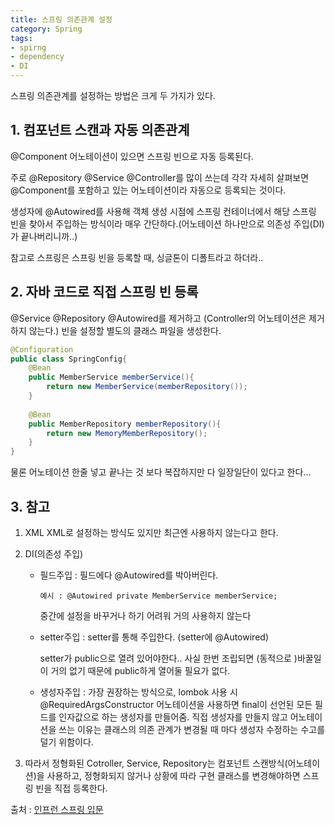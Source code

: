 ```yaml
---
title: 스프링 의존관계 설정
category: Spring
tags:
- spirng
- dependency
- DI
---
```


스프링 의존관계를 설정하는 방법은 크게 두 가지가 있다.
## 1. 컴포넌트 스캔과 자동 의존관계

@Component 어노테이션이 있으면 스프링 빈으로 자동 등록된다.

주로 @Repository @Service @Controller를 많이 쓰는데 각각 자세히 살펴보면 @Component를 포함하고 있는 어노테이션이라 자동으로 등록되는 것이다.

생성자에 @Autowired를 사용해 객체 생성 시점에 스프링 컨테이너에서 해당 스프링 빈을 찾아서 주입하는 방식이라 매우 간단하다.(어노테이션 하나만으로 의존성 주입(DI)가 끝나버리니까..)

참고로 스프링은 스프링 빈을 등록할 때, 싱글톤이 디폴트라고 하더라..



## 2. 자바 코드로 직접 스프링 빈 등록

@Service @Repository @Autowired를 제거하고 (Controller의 어노테이션은 제거하지 않는다.) 빈을 설정할 별도의 클래스 파일을 생성한다.

~~~java
@Configuration
public class SpringConfig{
    @Bean
    public MemberService memberService(){
        return new MemberService(memberRepository());
    }
    
    @Bean
    public MemberRepository memberRepository(){
        return new MemoryMemberRepository();
    }
}
~~~

물론 어노테이션 한줄 넣고 끝나는 것 보다 복잡하지만 다 일장일단이 있다고 한다...



## 3. 참고

1. XML
   XML로 설정하는 방식도 있지만 최근엔 사용하지 않는다고 한다.

2. DI(의존성 주입)

   + 필드주입 : 필드에다 @Autowired를 박아버린다.
     
		 예시 : @Autowired private MemberService memberService;
     중간에 설정을 바꾸거나 하기 어려워 거의 사용하지 않는다

   + setter주입 : setter를 통해 주입한다. (setter에 @Autowired)
   
     setter가 public으로 열려 있어야한다..
     사실 한번 조립되면 (동적으로 )바꿀일이 거의 없기 때문에 public하게 열어둘 필요가 없다.

   + 생성자주입 : 가장 권장하는 방식으로, lombok 사용 시 @RequiredArgsConstructor 어노테이션을 사용하면 final이 선언된 모든 필드를 인자값으로 하는 생성자를 만들어줌.
    직접 생성자를 만들지 않고 어노테이션을 쓰는 이유는 클래스의 의존 관계가 변경될 때 마다 생성자 수정하는 수고를 덜기 위함이다.
    
3. 따라서 정형화된 Cotroller, Service, Repository는 컴포넌트 스캔방식(어노테이션)을 사용하고,
   정형화되지 않거나 상황에 따라 구현 클래스를 변경해야하면 스프링 빈을 직접 등록한다.



출처 : [인프런 스프링 입문](https://www.inflearn.com/course/%EC%8A%A4%ED%94%84%EB%A7%81-%EC%9E%85%EB%AC%B8-%EC%8A%A4%ED%94%84%EB%A7%81%EB%B6%80%ED%8A%B8)
